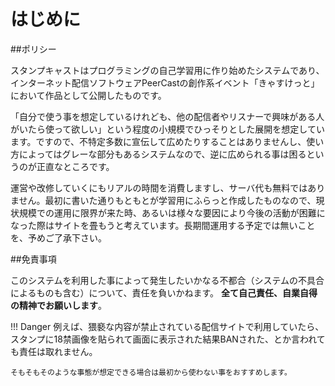 # はじめに

##ポリシー

スタンプキャストはプログラミングの自己学習用に作り始めたシステムであり、インターネット配信ソフトウェアPeerCastの創作系イベント「きゃすけっと」において作品として公開したものです。

「自分で使う事を想定しているけれども、他の配信者やリスナーで興味がある人がいたら使って欲しい」という程度の小規模でひっそりとした展開を想定しています。ですので、不特定多数に宣伝して広めたりすることはありませんし、使い方によってはグレーな部分もあるシステムなので、逆に広められる事は困るというのが正直なところです。

運営や改修していくにもリアルの時間を消費しますし、サーバ代も無料ではありません。最初に書いた通りもともとが学習用にふらっと作成したものなので、現状規模での運用に限界が来た時、あるいは様々な要因により今後の活動が困難になった際はサイトを畳もうと考えています。長期間運用する予定では無いことを、予めご了承下さい。

##免責事項

このシステムを利用した事によって発生したいかなる不都合（システムの不具合によるものも含む）について、責任を負いかねます。
**全て自己責任、自業自得の精神でお願いします**。 

!!! Danger
    例えば、猥褻な内容が禁止されている配信サイトで利用していたら、スタンプに18禁画像を貼られて画面に表示された結果BANされた、とか言われても責任は取れません。
    
    そもそもそのような事態が想定できる場合は最初から使わない事をおすすめします。
